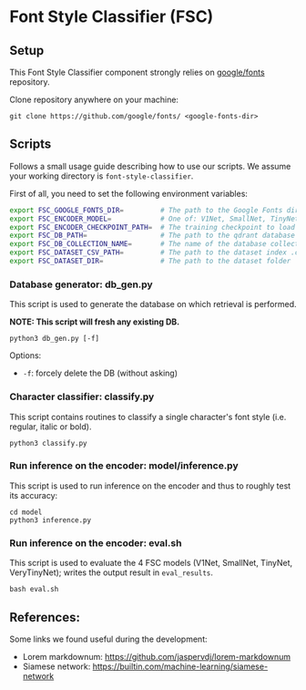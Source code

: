 # Font Style Classifier (FSC)

## Setup

This Font Style Classifier component strongly relies on [google/fonts](https://github.com/google/fonts) repository. 

Clone repository anywhere on your machine:
```
git clone https://github.com/google/fonts/ <google-fonts-dir>
```

## Scripts

Follows a small usage guide describing how to use our scripts. We assume your working directory is `font-style-classifier`.

First of all, you need to set the following environment variables:
```bash
export FSC_GOOGLE_FONTS_DIR=         # The path to the Google Fonts directory
export FSC_ENCODER_MODEL=            # One of: V1Net, SmallNet, TinyNet or VeryTinyNet
export FSC_ENCODER_CHECKPOINT_PATH=  # The training checkpoint to load
export FSC_DB_PATH=                  # The path to the qdrant database to generate 
export FSC_DB_COLLECTION_NAME=       # The name of the database collection to generate
export FSC_DATASET_CSV_PATH=         # The path to the dataset index .csv file
export FSC_DATASET_DIR=              # The path to the dataset folder
```

### Database generator: db_gen.py

This script is used to generate the database on which retrieval is performed.

**NOTE: This script will fresh any existing DB.**

```
python3 db_gen.py [-f]
```

Options:
- `-f`: forcely delete the DB (without asking)


### Character classifier: classify.py

This script contains routines to classify a single character's font style (i.e. regular, italic or bold).

```
python3 classify.py
```

### Run inference on the encoder: model/inference.py

This script is used to run inference on the encoder and thus to roughly test its accuracy:

```
cd model
python3 inference.py
```

### Run inference on the encoder: eval.sh

This script is used to evaluate the 4 FSC models (V1Net, SmallNet, TinyNet, VeryTinyNet); writes the output result in `eval_results`.

```
bash eval.sh
```

## References:

Some links we found useful during the development:

- Lorem markdownum: https://github.com/jaspervdj/lorem-markdownum 
- Siamese network: https://builtin.com/machine-learning/siamese-network
